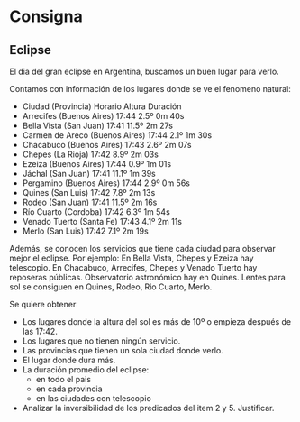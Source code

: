 # Consigna
## Eclipse
El dia del gran eclipse en Argentina, buscamos un buen lugar para verlo.


Contamos con información de los lugares donde se ve el fenomeno natural:


- Ciudad 		      (Provincia) Horario Altura Duración
- Arrecifes       (Buenos Aires) 	17:44  2.5º   0m 40s
- Bella Vista     (San Juan) 		17:41 11.5º   2m 27s
- Carmen de Areco (Buenos Aires) 	17:44  2.1º   1m 30s
- Chacabuco       (Buenos Aires) 	17:43  2.6º   2m 07s
- Chepes          (La Rioja) 		17:42  8.9º   2m 03s
- Ezeiza          (Buenos Aires) 	17:44  0.9º   1m 01s
- Jáchal          (San Juan) 		17:41 11.1º   1m 39s
- Pergamino       (Buenos Aires) 	17:44  2.9º   0m 56s
- Quines          (San Luis)  	17:42  7.8º   2m 13s
- Rodeo           (San Juan)		17:41 11.5º   2m 16s
- Río Cuarto      (Cordoba)		17:42  6.3º   1m 54s
- Venado Tuerto   (Santa Fe) 		17:43  4.1º   2m 11s
- Merlo        	(San Luis) 	17:42  7.1º   2m 19s

Además, se conocen los servicios que tiene cada ciudad para observar mejor el eclipse. Por ejemplo:
En Bella Vista, Chepes y Ezeiza hay telescopio.
En Chacabuco, Arrecifes, Chepes y Venado Tuerto hay reposeras públicas.
Observatorio astronómico hay en Quines.
Lentes para sol se consiguen en Quines, Rodeo, Rio Cuarto, Merlo.

Se quiere obtener
- Los lugares donde la altura del sol es más de 10º o empieza después de las 17:42.
- Los lugares que no tienen ningún servicio.
- Las provincias que tienen un sola ciudad donde verlo.
- El lugar donde dura más.
- La duración promedio del eclipse:
    - en todo el pais
    - en cada provincia
    - en las ciudades con telescopio
- Analizar la inversibilidad de los predicados del item 2 y 5. Justificar.


